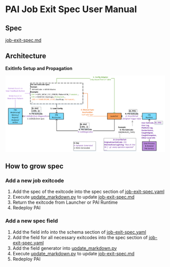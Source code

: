 # PAI Job Exit Spec User Manual


## Spec
[job-exit-spec.md](job-exit-spec.md)

## Architecture
**ExitInfo Setup and Propagation**
<p style="text-align: left;">
  <img src="architecture.png" title="Architecture" alt="Architecture" />
</p>

## How to grow spec
### Add a new job exitcode
1. Add the spec of the exitcode into the spec section of [job-exit-spec.yaml](job-exit-spec.yaml)
2. Execute [update_markdown.py](update_markdown.py) to update [job-exit-spec.md](job-exit-spec.md)
3. Return the exitcode from Launcher or PAI Runtime
4. Redeploy PAI

### Add a new spec field
1. Add the field info into the schema section of [job-exit-spec.yaml](job-exit-spec.yaml)
2. Add the field for all necessary exitcodes into the spec section of [job-exit-spec.yaml](job-exit-spec.yaml)
3. Add the field generator into [update_markdown.py](update_markdown.py)
4. Execute [update_markdown.py](update_markdown.py) to update [job-exit-spec.md](job-exit-spec.md)
5. Redeploy PAI
